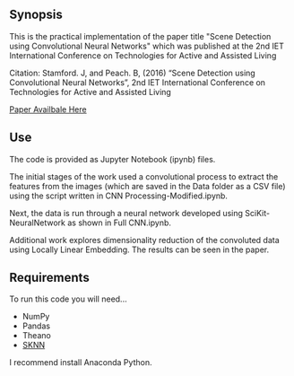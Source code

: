 ## Synopsis

This is the practical implementation of the paper title "Scene Detection using Convolutional Neural Networks" which was published at the 2nd IET International Conference on Technologies for Active and Assisted Living 

Citation:
Stamford. J, and Peach. B, (2016) “Scene Detection using Convolutional Neural Networks”,  2nd IET International Conference on Technologies for Active and Assisted Living

[Paper Availbale Here](http://johnstamford.com/wp-content/uploads/2016/11/StamfordPeach_SceneDetection.pdf)


## Use

The code is provided as Jupyter Notebook (ipynb) files.

The initial stages of the work used a convolutional process to extract the features from the images (which are saved in the Data folder as a CSV file) using the script written in CNN Processing-Modified.ipynb.

Next, the data is run through a neural network developed using SciKit-NeuralNetwork as shown in Full CNN.ipynb.

Additional work explores dimensionality reduction of the convoluted data using Locally Linear Embedding. The results can be seen in the paper.

## Requirements
To run this code you will need...
* NumPy
* Pandas
* Theano
* [SKNN](https://scikit-neuralnetwork.readthedocs.io/en/latest/#)

I recommend install Anaconda Python.


